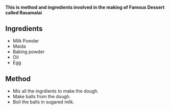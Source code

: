 #### This is method and ingredients involved in the making of Famous Dessert called Rasamalai
## Ingredients
- Milk Powder
- Maida
- Baking powder
- Oil
- Egg

## Method
- Mix all the ingrdients to make the dough.
- Make balls from the dough.
- Boil the balls in sugared milk.

